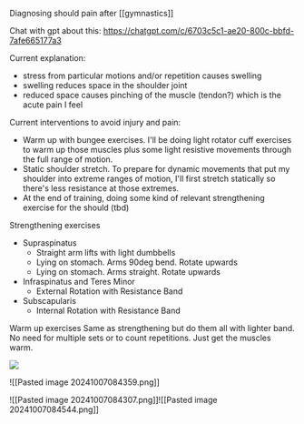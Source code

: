 

Diagnosing should pain after [[gymnastics]]

Chat with gpt about this: https://chatgpt.com/c/6703c5c1-ae20-800c-bbfd-7afe665177a3

Current explanation: 
- stress from particular motions and/or repetition causes swelling
- swelling reduces space in the shoulder joint
- reduced space causes pinching of the muscle (tendon?) which is the acute pain I feel


Current interventions to avoid injury and pain: 
- Warm up with bungee exercises. I'll be doing light rotator cuff exercises to warm up those muscles plus some light resistive movements through the full range of motion.
- Static shoulder stretch. To prepare for dynamic movements that put my shoulder into extreme ranges of motion, I'll first stretch statically so there's less resistance at those extremes.
- At the end of training, doing some kind of relevant strengthening exercise for the should (tbd) 

Strengthening exercises
- Supraspinatus
	- Straight arm lifts with light dumbbells 
	- Lying on stomach. Arms 90deg bend. Rotate upwards
	- Lying on stomach. Arms straight. Rotate upwards
- Infraspinatus and Teres Minor
	- External Rotation with Resistance Band
- Subscapularis
	- Internal Rotation with Resistance Band

Warm up exercises
Same as strengthening but do them all with lighter band. No need for multiple sets or to count repetitions. Just get the muscles warm.



<img src="https://images.squarespace-cdn.com/content/v1/5a4047d4cd39c31f96ba6651/1523978269245-O02XASI4QYIUVCDA1YF3/Picture1.png">


![[Pasted image 20241007084359.png]]

![[Pasted image 20241007084307.png]]![[Pasted image 20241007084544.png]]